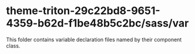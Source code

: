 # theme-triton-29c22bd8-9651-4359-b62d-f1be48b5c2bc/sass/var

This folder contains variable declaration files named by their component class.
